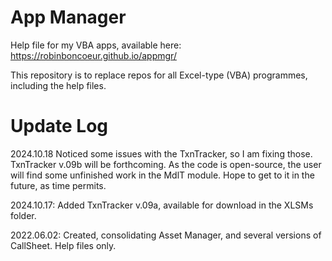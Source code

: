 # App Manager

Help file for my VBA apps, available here: https://robinboncoeur.github.io/appmgr/

This repository is to replace repos for all Excel-type (VBA) programmes, including the help files.

# Update Log

2024.10.18 Noticed some issues with the TxnTracker, so I am fixing those. TxnTracker v.09b will be forthcoming. As the code is open-source, the user will find some unfinished work in the MdlT module. Hope to get to it in the future, as time permits.

2024.10.17: Added TxnTracker v.09a, available for download in the XLSMs folder.

2022.06.02: Created, consolidating Asset Manager, and several versions of CallSheet. Help files only.
